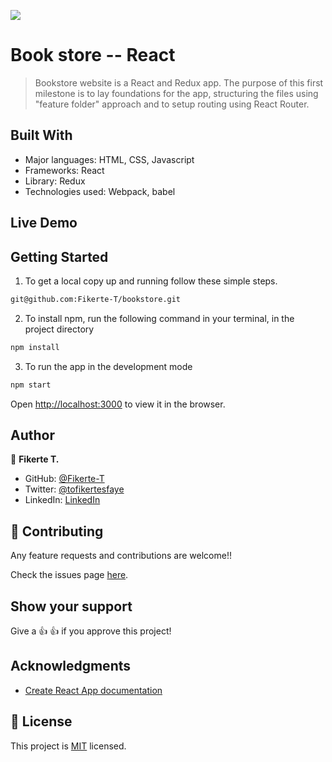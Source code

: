 ![](https://img.shields.io/badge/Microverse-blueviolet)

# Book store -- React

>Bookstore website is a React and Redux app. The purpose of this first milestone is to lay foundations for the app, structuring the files using "feature folder" approach and to setup routing using React Router.


## Built With

- Major languages: HTML, CSS, Javascript
- Frameworks: React
- Library: Redux
- Technologies used: Webpack, babel

## Live Demo

## Getting Started

1. To get a local copy up and running follow these simple steps.
```bash
git@github.com:Fikerte-T/bookstore.git
```
2. To install npm, run the following command in your terminal, in the project directory
```bash
npm install
```
3. To run the app in the development mode
 ```bash
 npm start
 ```
Open [http://localhost:3000](http://localhost:3000) to view it in the browser.

## Author

👤 **Fikerte T.**

- GitHub: [@Fikerte-T](https://github.com/Fikerte-T)
- Twitter: [@tofikertesfaye](https://twitter.com/tofikertesfaye)
- LinkedIn: [LinkedIn](https://www.linkedin.com/in/fikerte-tesfaye-a68337216/)

## 🤝 Contributing

Any feature requests and contributions are welcome!!

Check the issues page [here](https://github.com/Fikerte-T/bookstore/issues).

## Show your support

Give a 👍 👍 if you approve this project!


## Acknowledgments

- [Create React App documentation](https://github.com/facebook/create-react-app#create-react-app--)

## 📝 License

This project is [MIT](./MIT.md) licensed.

